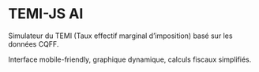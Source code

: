 # TEMI-JS AI

Simulateur du TEMI (Taux effectif marginal d’imposition) basé sur les données CQFF.

Interface mobile-friendly, graphique dynamique, calculs fiscaux simplifiés.